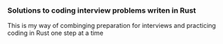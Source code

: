 ### Solutions to coding interview problems writen in Rust

This is my way of combinging preparation for interviews and practicing coding in Rust one step at a time
